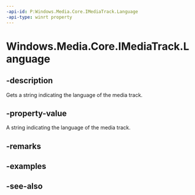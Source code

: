 ```yaml
---
-api-id: P:Windows.Media.Core.IMediaTrack.Language
-api-type: winrt property
---
```


<!-- Property syntax
public string Language { get; }
-->

# Windows.Media.Core.IMediaTrack.Language

## -description
Gets a string indicating the language of the media track.

## -property-value
A string indicating the language of the media track.

## -remarks

## -examples

## -see-also
